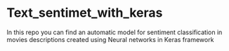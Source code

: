 # Text_sentimet_with_keras
In this repo you can find an automatic model for sentiment classification in movies descriptions created using Neural networks in Keras framework 
